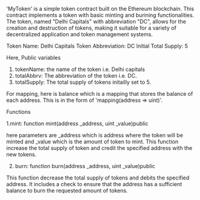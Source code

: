 'MyToken' is a simple token contract built on the Ethereum blockchain. This contract implements a token with basic minting and burining functionalities. The token, named "Delhi Capitals" with abbreviation "DC", allows for the creation and destruction of tokens, making it suitable for a variety of decentralized application and token management systems.

Token Name: Delhi Capitals
Token Abbreviation: DC
Initial Total Supply: 5

Here, Public variables 
1. tokenName: the name of the token i.e. Delhi capitals
2. totalAbbrv: The abbreviation of the token i.e. DC. 
3. totalSupply: The total supply of tokens initailly set to 5.
   
For mapping, here is balance which is a mapping that stores the balance of each address. This is in the form of 'mapping(address => uint)'.

Functions

1.mint: function mint(address _address, uint _value)public

here parameters are _address which is address where the token will be minted and _value which is the amount of token to mint.
This function increase the total supply of token and credit the specified address with the new tokens.

2. burn: function burn(address _address, uint _value)public
   
This function decrease the total supply of tokens and debits the specified address. It includes a check to ensure that the address has a sufficient balance to burn the requested amount of tokens.
